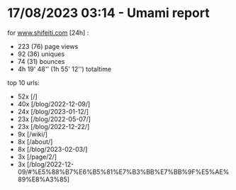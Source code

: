 # 17/08/2023 03:14 - Umami report
for www.shifeiti.com [24h] :

 - 223 (76) page views
 - 92 (36) uniques
 - 74 (31) bounces
 - 4h 19' 48'' (1h 55' 12'') totaltime


top 10 urls:
 - 52x [/]
 - 40x [/blog/2022-12-09/]
 - 24x [/blog/2023-01-12/]
 - 23x [/blog/2022-05-07/]
 - 23x [/blog/2022-12-22/]
 - 9x [/wiki/]
 - 8x [/about/]
 - 8x [/blog/2023-02-03/]
 - 3x [/page/2/]
 - 3x [/blog/2022-12-09/#%E5%88%B7%E6%B5%81%E7%B3%BB%E7%BB%9F%E5%AE%89%E8%A3%85]


